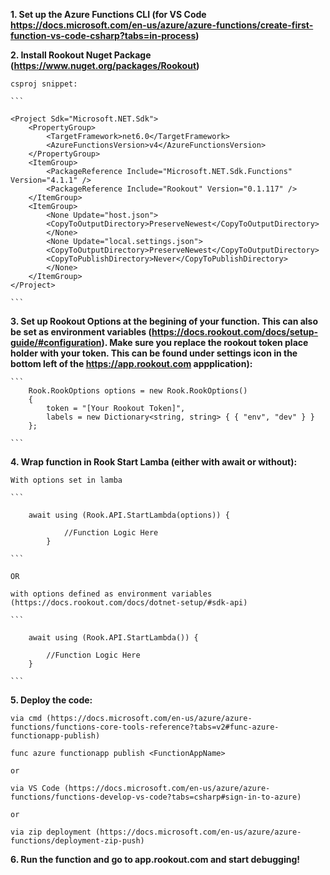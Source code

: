 **1. Set up the Azure Functions CLI (for VS Code https://docs.microsoft.com/en-us/azure/azure-functions/create-first-function-vs-code-csharp?tabs=in-process)**

**2. Install Rookout Nuget Package (https://www.nuget.org/packages/Rookout)**

    csproj snippet:

    ```

    <Project Sdk="Microsoft.NET.Sdk">
        <PropertyGroup>
            <TargetFramework>net6.0</TargetFramework>
            <AzureFunctionsVersion>v4</AzureFunctionsVersion>
        </PropertyGroup>
        <ItemGroup>
            <PackageReference Include="Microsoft.NET.Sdk.Functions" Version="4.1.1" />
            <PackageReference Include="Rookout" Version="0.1.117" />
        </ItemGroup>
        <ItemGroup>
            <None Update="host.json">
            <CopyToOutputDirectory>PreserveNewest</CopyToOutputDirectory>
            </None>
            <None Update="local.settings.json">
            <CopyToOutputDirectory>PreserveNewest</CopyToOutputDirectory>
            <CopyToPublishDirectory>Never</CopyToPublishDirectory>
            </None>
        </ItemGroup>
    </Project>
    
    ```

**3. Set up Rookout Options at the begining of your function. This can also be set as environment variables (https://docs.rookout.com/docs/setup-guide/#configuration). Make sure you replace the rookout token place holder with your token. This can be found under settings icon in the bottom left of the https://app.rookout.com appplication):**

    ```
        Rook.RookOptions options = new Rook.RookOptions() 
        {
            token = "[Your Rookout Token]",
            labels = new Dictionary<string, string> { { "env", "dev" } }
        };

    ```

**4.  Wrap function in Rook Start Lamba (either with await or without):**
        
    With options set in lamba

    ```

        await using (Rook.API.StartLambda(options)) {

                //Function Logic Here
            }

    ```

    OR
    
    with options defined as environment variables (https://docs.rookout.com/docs/dotnet-setup/#sdk-api)

    ```

        await using (Rook.API.StartLambda()) {

            //Function Logic Here
        }

    ```
    

**5. Deploy the code:**

    via cmd (https://docs.microsoft.com/en-us/azure/azure-functions/functions-core-tools-reference?tabs=v2#func-azure-functionapp-publish) 
    
    func azure functionapp publish <FunctionAppName>

    or

    via VS Code (https://docs.microsoft.com/en-us/azure/azure-functions/functions-develop-vs-code?tabs=csharp#sign-in-to-azure)

    or

    via zip deployment (https://docs.microsoft.com/en-us/azure/azure-functions/deployment-zip-push)

    

**6. Run the function and go to app.rookout.com and start debugging!**